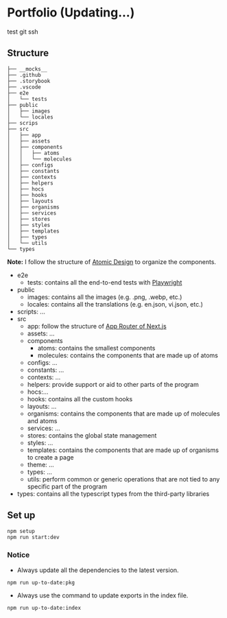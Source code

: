 # Portfolio (Updating...)

test git ssh

## Structure

```
├── __mocks__
├── .github
├── .storybook
├── .vscode
├── e2e
│   └── tests
├── public
│   ├── images
│   └── locales
├── scrips
├── src
│   ├── app
│   ├── assets
│   ├── components
│   │   ├── atoms
│   │   └── molecules
│   ├── configs
│   ├── constants
│   ├── contexts
│   ├── helpers
│   ├── hocs
│   ├── hooks
│   ├── layouts
│   ├── organisms
│   ├── services
│   ├── stores
│   ├── styles
│   ├── templates
│   ├── types
│   └── utils
└── types
```

**Note:** I follow the structure of [Atomic Design](https://bradfrost.com/blog/post/atomic-web-design/) to organize the components.

- e2e
  - tests: contains all the end-to-end tests with [Playwright](https://playwright.dev/)
- public
  - images: contains all the images (e.g. .png, .webp, etc.)
  - locales: contains all the translations (e.g. en.json, vi.json, etc.)
- scripts: ...
- src
  - app: follow the structure of [App Router of Next.js](https://nextjs.org/docs)
  - assets: ...
  - components
    - atoms: contains the smallest components
    - molecules: contains the components that are made up of atoms
  - configs: ...
  - constants: ...
  - contexts: ...
  - helpers: provide support or aid to other parts of the program
  - hocs:...
  - hooks: contains all the custom hooks
  - layouts: ...
  - organisms: contains the components that are made up of molecules and atoms
  - services: ...
  - stores: contains the global state management
  - styles: ...
  - templates: contains the components that are made up of organisms to create a page
  - theme: ...
  - types: ...
  - utils: perform common or generic operations that are not tied to any specific part of the program
- types: contains all the typescript types from the third-party libraries

## Set up

```bash
npm setup
npm run start:dev
```

### Notice

- Always update all the dependencies to the latest version.

```bash
npm run up-to-date:pkg
```

- Always use the command to update exports in the index file.

```bash
npm run up-to-date:index
```
